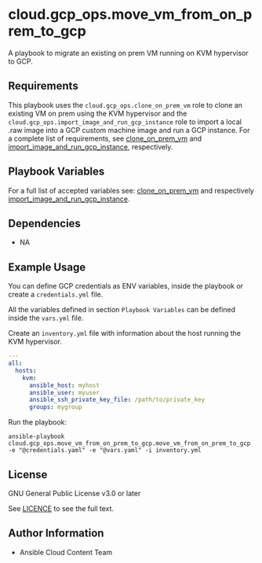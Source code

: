 # cloud.gcp_ops.move_vm_from_on_prem_to_gcp

A playbook to migrate an existing on prem VM running on KVM hypervisor to GCP.

## Requirements

This playbook uses the ``cloud.gcp_ops.clone_on_prem_vm`` role to clone an existing VM on prem using the KVM hypervisor and the ``cloud.gcp_ops.import_image_and_run_gcp_instance`` role to import a local .raw image into a GCP custom machine image and run a GCP instance. For a complete list of requirements, see [clone_on_prem_vm](../clone_on_prem_vm/README.md#Requirements) and [import_image_and_run_gcp_instance](../roles/import_image_and_run_gcp_instance/README.md#Requirements), respectively.

## Playbook Variables

For a full list of accepted variables see: [clone_on_prem_vm](../clone_on_prem_vm/README.md#Role-Variables) and respectively [import_image_and_run_gcp_instance](../roles/import_image_and_run_gcp_instance/README.md#Role-Variables).

## Dependencies

* NA

## Example Usage

You can define GCP credentials as ENV variables, inside the playbook  or create a ``credentials.yml`` file.

All the variables defined in section ``Playbook Variables`` can be defined inside the ``vars.yml`` file.

Create an `inventory.yml` file with information about the host running the KVM hypervisor.

```yaml
---
all:
  hosts:
    kvm:
      ansible_host: myhost
      ansible_user: myuser
      ansible_ssh_private_key_file: /path/to/private_key
      groups: mygroup
```

Run the playbook:

```shell
ansible-playbook cloud.gcp_ops.move_vm_from_on_prem_to_gcp.move_vm_from_on_prem_to_gcp -e "@credentials.yaml" -e "@vars.yaml" -i inventory.yml
```

## License

GNU General Public License v3.0 or later

See [LICENCE](https://github.com/ansible-collections/cloud.gcp_ops/blob/main/LICENSE) to see the full text.

## Author Information

* Ansible Cloud Content Team
